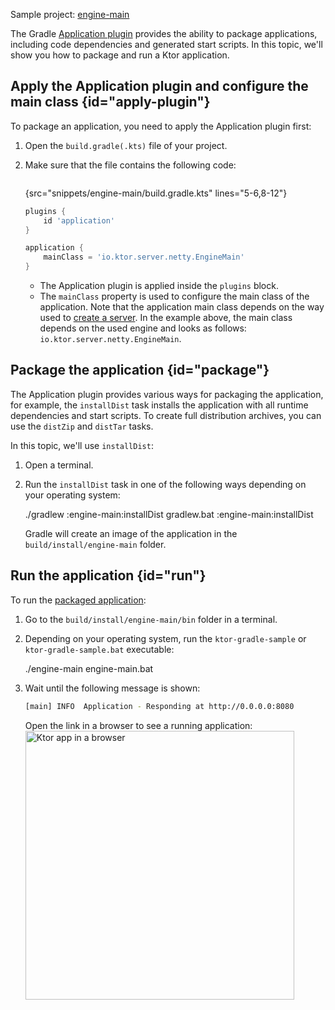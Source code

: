 [//]: # (title: Gradle Application plugin)

<tldr>
<p>
<control>Sample project</control>: <a href="https://github.com/ktorio/ktor-documentation/tree/%current-branch%/codeSnippets/snippets/engine-main">engine-main</a>
</p>
</tldr>

The Gradle [Application plugin](https://docs.gradle.org/current/userguide/application_plugin.html) provides the ability to package applications, including code dependencies and generated start scripts. In this topic, we'll show you how to package and run a Ktor application.


## Apply the Application plugin and configure the main class {id="apply-plugin"}
To package an application, you need to apply the Application plugin first:
1. Open the `build.gradle(.kts)` file of your project.
2. Make sure that the file contains the following code:

   <tabs group="languages">
   <tab title="Gradle (Kotlin)" group-key="kotlin">

   ```kotlin
   ```
   {src="snippets/engine-main/build.gradle.kts" lines="5-6,8-12"}

   </tab>
   <tab title="Gradle (Groovy)" group-key="groovy">

   ```groovy
   plugins {
       id 'application'
   }
   
   application {
       mainClass = 'io.ktor.server.netty.EngineMain'
   }
   ```

   </tab>
   </tabs>
   
   * The Application plugin is applied inside the `plugins` block.
   * The `mainClass` property is used to configure the main class of the application. Note that the application main class depends on the way used to [create a server](create_server.xml).
     In the example above, the main class depends on the used engine and looks as follows: `io.ktor.server.netty.EngineMain`.


## Package the application {id="package"}
The Application plugin provides various ways for packaging the application, for example, the `installDist` task installs the application with all runtime dependencies and start scripts. To create full distribution archives, you can use the `distZip` and `distTar` tasks.

In this topic, we'll use `installDist`:
1. Open a terminal.
1. Run the `installDist` task in one of the following ways depending on your operating system:
   
   <tabs group="os">
   <tab title="Linux/MacOS" group-key="unix">
   <code-block lang="Bash">./gradlew :engine-main:installDist</code-block>
   </tab>
   <tab title="Windows" group-key="windows">
   <code-block lang="CMD">gradlew.bat :engine-main:installDist</code-block>
   </tab>
   </tabs>
   
   Gradle will create an image of the application in the `build/install/engine-main` folder. 


## Run the application {id="run"}
To run the [packaged application](#package):
1. Go to the `build/install/engine-main/bin` folder in a terminal.
1. Depending on your operating system, run the `ktor-gradle-sample` or `ktor-gradle-sample.bat` executable:

   <chunk id="run_executable">
   <tabs group="os">
   <tab title="Linux/MacOS" group-key="unix">
   <code-block lang="Bash">./engine-main</code-block>
   </tab>
   <tab title="Windows" group-key="windows">
   <code-block lang="CMD">engine-main.bat</code-block>
   </tab>
   </tabs>
   </chunk>
   
1. Wait until the following message is shown:
   ```Bash
   [main] INFO  Application - Responding at http://0.0.0.0:8080
   ```
   Open the link in a browser to see a running application:
   <img src="ktor_idea_new_project_browser.png" alt="Ktor app in a browser" width="430"/>